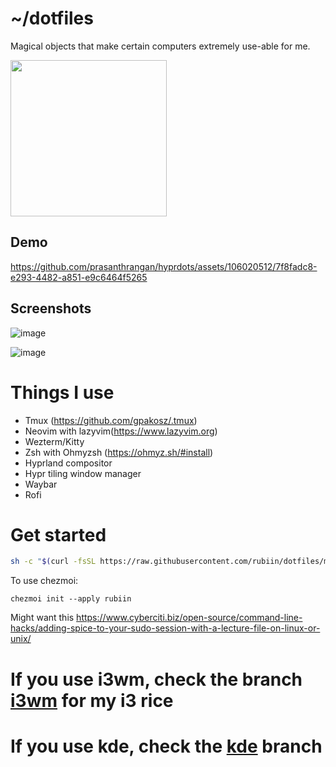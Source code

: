 # ~/dotfiles

Magical objects that make certain computers extremely use-able for me.

<img src="https://i.imgur.com/dWiAjUx.gif" height=250/>

## Demo
https://github.com/prasanthrangan/hyprdots/assets/106020512/7f8fadc8-e293-4482-a851-e9c6464f5265


## Screenshots

![image](https://github.com/rubiin/dotfiles/assets/8222059/508f0694-06bf-4ee6-bc0a-c83a6136b5b9)

![image](https://github.com/rubiin/dotfiles/assets/8222059/257e7add-4145-48a0-8199-3622a20763d2)


# Things I use 
* Tmux (https://github.com/gpakosz/.tmux)
* Neovim with lazyvim(https://www.lazyvim.org)
* Wezterm/Kitty
* Zsh with Ohmyzsh (https://ohmyz.sh/#install)
* Hyprland compositor
* Hypr tiling window manager
* Waybar
* Rofi


# Get started
 ```bash
sh -c "$(curl -fsSL https://raw.githubusercontent.com/rubiin/dotfiles/master/dot_bin/executable_install-all.sh)"
```
To use chezmoi:
```
chezmoi init --apply rubiin
```


Might want this https://www.cyberciti.biz/open-source/command-line-hacks/adding-spice-to-your-sudo-session-with-a-lecture-file-on-linux-or-unix/

# If you use i3wm, check the branch [i3wm](https://github.com/rubiin/dotfiles/tree/i3wm) for my i3 rice
# If you use kde, check the  [kde](https://github.com/rubiin/dotfiles/tree/kde) branch

